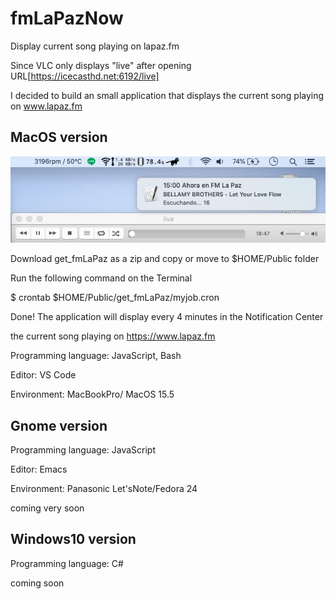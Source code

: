 # fmLaPazNow
Display current song playing on lapaz.fm

Since VLC only displays "live" after opening URL[https://icecasthd.net:6192/live]

I decided to build an small application that displays the current song playing on www.lapaz.fm

## MacOS version

![Notification](get_fmLaPaz/now_fmLaPaz.png)

Download get_fmLaPaz as a zip and copy or move to $HOME/Public folder

Run the following command on the Terminal

$ crontab $HOME/Public/get_fmLaPaz/myjob.cron

Done! 
The application will display every 4 minutes in the Notification Center

the current song playing on https://www.lapaz.fm

Programming language: JavaScript, Bash

Editor: VS Code

Environment: MacBookPro/ MacOS 15.5

## Gnome version
Programming language: JavaScript

Editor: Emacs

Environment: Panasonic Let'sNote/Fedora 24

coming very soon

## Windows10 version
Programming language: C#

coming soon
